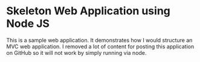 <h1>Skeleton Web Application using Node JS</h1>

<p>This is a sample web application. It demonstrates how I would structure an MVC web application. I removed a lot of content for posting this application on GitHub so it will not work by simply running via node.</p> 
